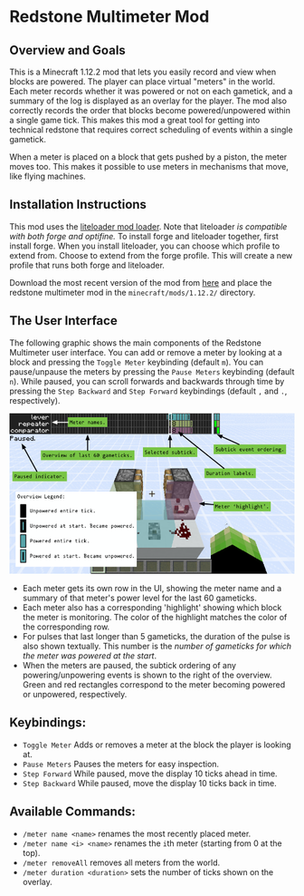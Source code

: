 # Redstone Multimeter Mod

## Overview and Goals

This is a Minecraft 1.12.2 mod that lets you easily record and view when blocks
are powered. The player can place virtual "meters" in the world. Each meter
records whether it was powered or not on each gametick, and a summary of the log
is displayed as an overlay for the player. The mod also correctly records the
order that blocks become powered/unpowered within a single game tick. This makes
this mod a great tool for getting into technical redstone that requires correct
scheduling of events within a single gametick.

When a meter is placed on a block that gets pushed by a piston, the meter moves
too. This makes it possible to use meters in mechanisms that move, like flying machines.

## Installation Instructions

This mod uses the [liteloader mod loader](http://www.liteloader.com/). Note that
liteloader *is compatible with both forge and optifine.* To install forge and
liteloader together, first install forge. When you install liteloader, you can
choose which profile to extend from. Choose to extend from the forge profile.
This will create a new profile that runs both forge and liteloader.

Download the most recent version of the mod from
[here](https://github.com/NarcolepticFrog/RedstoneMultimeter/releases) and place
the redstone multimeter mod in the `minecraft/mods/1.12.2/` directory.

## The User Interface

The following graphic shows the main components of the Redstone Multimeter user
interface. You can add or remove a meter by looking at a block and pressing the
`Toggle Meter` keybinding (default `m`). You can pause/unpause the meters by
pressing the `Pause Meters` keybinding (default `n`). While paused, you can
scroll forwards and backwards through time by pressing the `Step Backward` and
`Step Forward` keybindings (default `,` and `.`, respectively).

![User Interface Overview](figures/UIOverview.png?raw=true)

- Each meter gets its own row in the UI, showing the meter name and a summary of that meter's power level for the last 60 gameticks.
- Each meter also has a corresponding 'highlight' showing which block the meter is monitoring. The color of the highlight matches the color of the corresponding row.
- For pulses that last longer than 5 gameticks, the duration of the pulse is also shown textually. This number is the *number of gameticks for which the meter was powered at the start*.
- When the meters are paused, the subtick ordering of any powering/unpowering events is shown to the right of the overview. Green and red rectangles correspond to the meter becoming powered or unpowered, respectively.

## Keybindings:

- `Toggle Meter` Adds or removes a meter at the block the player is looking at.
- `Pause Meters` Pauses the meters for easy inspection.
- `Step Forward` While paused, move the display 10 ticks ahead in time.
- `Step Backward` While paused, move the display 10 ticks back in time.

## Available Commands:

- `/meter name <name>` renames the most recently placed meter.
- `/meter name <i> <name>` renames the `i`th meter (starting from 0 at the top).
- `/meter removeAll` removes all meters from the world.
- `/meter duration <duration>` sets the number of ticks shown on the overlay.
